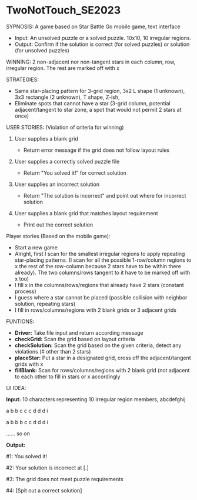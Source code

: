 # TwoNotTouch_SE2023

SYPNOSIS:
A game based on Star Battle Go mobile game, text interface
- Input: An unsolved puzzle or a solved puzzle. 10x10, 10 irregular regions.
- Output: Confirm if the solution is correct (for solved puzzles) or solution (for unsolved puzzles)

WINNING: 2 non-adjacent nor non-tangent stars in each column, row, irregular region. The rest are marked off with x

STRATEGIES:
- Same star-placing pattern for 3-grid region, 3x2 L shape (1 unknown), 3x3 rectangle (2 unknown), T shape, Z-ish, 
- Eliminate spots that cannot have a star (3-grid column, potential adjacent/tangent to star zone, a spot that would not permit 2 stars at once)

USER STORIES: (Violation of criteria for winning)
1. User supplies a blank grid 
   - Return error message if the grid does not follow layout rules

2. User supplies a correctly solved puzzle file 
   - Return "You solved it!" for correct solution

3. User supplies an incorrect solution 
   - Return "The solution is incorrect" and point out where for incorrect solution

4. User supplies a blank grid that matches layout requirement
   - Print out the correct solution
  
Player stories (Based on the mobile game):
- Start a new game
- Alright, first I scan for the smallest irregular regions to apply repeating star-placing patterns. (I scan for all the possible 1-row/column regions to x the rest of the row-column because 2 stars have to be within there already). The two columns/rows tangent to it have to be marked off with x too)
- I fill x in the columns/rows/regions that already have 2 stars (constant process)
- I guess where a star cannot be placed (possible collision with neighbor solution, repeating stars)
- I fill in rows/columns/regions with 2 blank grids or 3 adjacent grids

FUNTIONS:
- **Driver:** Take file input and return according message
- **checkGrid:** Scan the grid based on layout criteria
- **checkSolution:** Scan the grid based on the given criteria, detect any violations (# other than 2 stars)
- **placeStar:** Put a star in a designated grid, cross off the adjacent/tangent grids with x
- **fillBlank:** Scan for rows/columns/regions with 2 blank grid (not adjacent to each other to fill in stars or x accordingly

UI IDEA:

**Input:** 10 characters representing 10 irregular region members, abcdefghij

a b b c c c d d d i

a b b b c c d d d i

...... so on


**Output:**

#1: You solved it!

#2: Your solution is incorrect at [.]

#3: The grid does not meet puzzle requirements

#4: [Spit out a correct solution]



